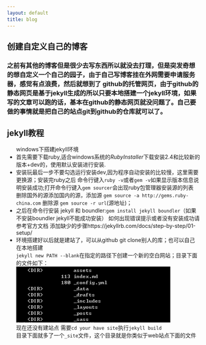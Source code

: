 ```yaml
---
layout: default
title: blog
---
```

<h2>创建自定义自己的博客</h2>
<h3>之前有其他的博客但是很少去写东西所以就没去打理，但是突发奇想的想自定义一个自己的园子，由于自己写博客挂在外网需要申请服务器，感觉有点浪费，然后就想到了 github的托管网页，由于github的静态网页是基于jekyll生成的所以只要本地搭建一个jekyll环境，如果写的文章可以跑的话，基本在github的静态网页就没问题了。自己要做的事情就是把自己的站点git到github的仓库就可以了。</h3>

<h2>jekyll教程</h2>
<ul>windows下搭建jekyll环境
  <li>首先需要下载ruby,适合windows系统的<em><a href="https://rubyinstaller.org/downloads/" style="text-decoration:none" target="_blank">RubyInstaller</a></em>下载安装2.4和比较新的版本+dev的，使用默认安装进行安装.</li>
  <li>安装玩最后一步不要勾选运行安装dev,因为程序自动安装的比较慢，这里需要更换源；安装完ruby之后 命令行键入<code>ruby -v</code>或者<code>gem -v</code>如果显示版本信息说明安装成功;打开命令行键入<code>gem sourcer</code>会出现ruby包管理器安装源的列表
  删除国外的源添加国内的源，添加源 <code>gem source -a http://gems.ruby-china.com</code>  删除源 <code>gem source -r url</code>(源地址)；
  </li>
  <li>之后在命令行安装 jekyll 和 boundler:<code>gem install jekyll boundler</code>（如果不安装boundler jekyll不能成功安装）
  如何出现错误提示或者没有安装成功请参考官方文档 添加缺少的步骤<a href="https://jekyllrb.com/docs/step-by-step/01-setup/" target="_blank" style="text-decoration:none">https://jekyllrb.com/docs/step-by-step/01-setup/</a>
  </li>
  <li>
    环境搭建好以后就是建站了，可以从github git clone别人的库；也可以自己在本地搭建<br/>
    <code>jekyll new PATH --blank</code>在指定的路径下创建一个新的空白网站；目录下面的文件如下：
    <br/>
    <img src="createsite.PNG"/><br/>
    现在还没有建站点 需要<code>cd your have site</code>执行<code>jekyll build</code><br>
    目录下面就多了一个<code>_site</code>文件，这个目录就是你类似于web站点下面的文件

  </li>
</ul>
